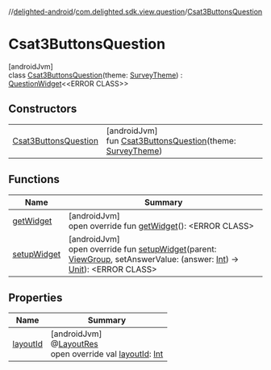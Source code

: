 //[delighted-android](../../../index.md)/[com.delighted.sdk.view.question](../index.md)/[Csat3ButtonsQuestion](index.md)

# Csat3ButtonsQuestion

[androidJvm]\
class [Csat3ButtonsQuestion](index.md)(theme: [SurveyTheme](../../com.delighted.sdk.domain/-survey-theme/index.md)) : [QuestionWidget](../-question-widget/index.md)&lt;&lt;ERROR CLASS&gt;&gt;

## Constructors

| | |
|---|---|
| [Csat3ButtonsQuestion](-csat3-buttons-question.md) | [androidJvm]<br>fun [Csat3ButtonsQuestion](-csat3-buttons-question.md)(theme: [SurveyTheme](../../com.delighted.sdk.domain/-survey-theme/index.md)) |

## Functions

| Name | Summary |
|---|---|
| [getWidget](get-widget.md) | [androidJvm]<br>open override fun [getWidget](get-widget.md)(): &lt;ERROR CLASS&gt; |
| [setupWidget](setup-widget.md) | [androidJvm]<br>open override fun [setupWidget](setup-widget.md)(parent: [ViewGroup](https://developer.android.com/reference/kotlin/android/view/ViewGroup.html), setAnswerValue: (answer: [Int](https://kotlinlang.org/api/latest/jvm/stdlib/kotlin/-int/index.html)) -&gt; [Unit](https://kotlinlang.org/api/latest/jvm/stdlib/kotlin/-unit/index.html)): &lt;ERROR CLASS&gt; |

## Properties

| Name | Summary |
|---|---|
| [layoutId](layout-id.md) | [androidJvm]<br>@[LayoutRes](https://developer.android.com/reference/kotlin/androidx/annotation/LayoutRes.html)<br>open override val [layoutId](layout-id.md): [Int](https://kotlinlang.org/api/latest/jvm/stdlib/kotlin/-int/index.html) |
